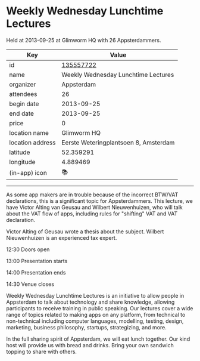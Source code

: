 # Weekly Wednesday Lunchtime Lectures
Held at 2013-09-25 at Glimworm HQ with 26 Appsterdammers.
        
|Key|Value
|---|---|
|id|[135557722](https://www.meetup.com/appsterdam/events/135557722/)|
|name|Weekly Wednesday Lunchtime Lectures|
|organizer|Appsterdam|
|attendees|26|
|begin date|2013-09-25|
|end date|2013-09-25|
|price|0|
|location name|Glimworm HQ|
|location address|Eerste Weteringplantsoen 8, Amsterdam|
|latitude|52.359291|
|longitude|4.889469|
|(in-app) icon|📚|

---

As some app makers are in trouble because of the incorrect BTW/VAT declarations, this is a significant topic for Appsterdammers. This lecture, we have Victor Alting van Geusau and Wilbert Nieuwenhuizen, who will talk about the VAT flow of apps, including rules for "shifting" VAT and VAT declaration.

Victor Alting of Geusau wrote a thesis about the subject. Wilbert Nieuwenhuizen is an experienced tax expert. 

12:30 Doors open

13:00 Presentation starts

14:00 Presentation ends

14:30 Venue closes

Weekly Wednesday Lunchtime Lectures is an initiative to allow people in Appsterdam to talk about technology and share knowledge, allowing participants to receive training in public speaking. Our lectures cover a wide range of topics related to making apps on any platform, from technical to non-technical including computer languages, modelling, testing, design, marketing, business philosophy, startups, strategizing, and more.

In the full sharing spirit of Appsterdam, we will eat lunch together. Our kind host will provide us with bread and drinks. Bring your own sandwich topping to share with others.


